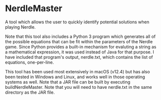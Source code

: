 # NerdleMaster
A tool which allows the user to quickly identify potential solutions when playing Nerdle.

Note that this tool also includes a Python 3 program which generates all of the possible equations that can be fit within the parameters of the Nerdle game.  Since Python provides a built-in mechanism for evaluting a string as a mathematical expression, it was used instead of Java for that purpose. I have included that program's output, nerdle.txt, which contains the list of equations, one-per-line.

This tool has been used most extensively in macOS (v12.4) but has also been tested in Windows and Linux, and works well in those operating systems as well.  Note that a JAR file can be built by executing buildNerdleMaster. Note that you will need to have nerdle.txt in the same directory as the JAR file.
